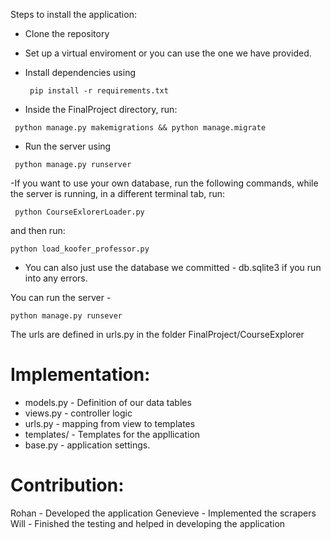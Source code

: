 Steps to install the application:

- Clone the repository
- Set up a virtual enviroment or you can use the one we have provided. 
- Install dependencies using 
  ```
   pip install -r requirements.txt
  ```
 
 - Inside the FinalProject directory, run:
 ```
  python manage.py makemigrations && python manage.migrate
 ```
 
 - Run the server using
 ```
  python manage.py runserver
 ```
 
 -If you want to use your own database, run the following commands, while the server is running, in a different terminal tab, run:
 ```
  python CourseExlorerLoader.py
 ```
 and then run:
  ```
  python load_koofer_professor.py
 ```
 
 - You can also just use the database we committed - db.sqlite3 if you run into any errors. 
 

 You can run the server - 
 ```
 python manage.py runsever
 ```
  
 The urls are defined in urls.py in the folder FinalProject/CourseExplorer 


 # Implementation:
 - models.py - Definition of our data tables 
 - views.py - controller logic
 - urls.py - mapping from view to templates 
 - templates/ - Templates for the appllication
 - base.py - application settings.  
  

# Contribution:

  Rohan - Developed the application
  Genevieve - Implemented the scrapers
  Will - Finished the testing and helped in developing the application
